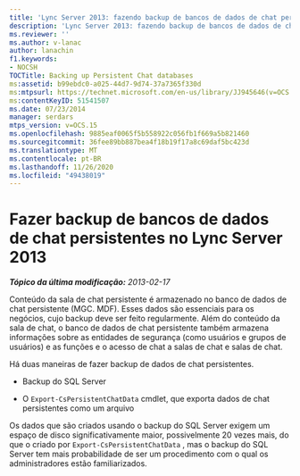 ```yaml
---
title: 'Lync Server 2013: fazendo backup de bancos de dados de chat persistente'
description: 'Lync Server 2013: fazendo backup de bancos de dados de chat persistentes.'
ms.reviewer: ''
ms.author: v-lanac
author: lanachin
f1.keywords:
- NOCSH
TOCTitle: Backing up Persistent Chat databases
ms:assetid: b99ebdc0-a025-44d7-9d74-37a7365f330d
ms:mtpsurl: https://technet.microsoft.com/en-us/library/JJ945646(v=OCS.15)
ms:contentKeyID: 51541507
ms.date: 07/23/2014
manager: serdars
mtps_version: v=OCS.15
ms.openlocfilehash: 9885eaf0065f5b558922c056fb1f669a5b821460
ms.sourcegitcommit: 36fee89bb887bea4f18b19f17a8c69daf5bc423d
ms.translationtype: MT
ms.contentlocale: pt-BR
ms.lasthandoff: 11/26/2020
ms.locfileid: "49438019"
---
```

# <a name="backing-up-persistent-chat-databases-in-lync-server-2013"></a>Fazer backup de bancos de dados de chat persistentes no Lync Server 2013

<div data-xmlns="http://www.w3.org/1999/xhtml">

<div class="topic" data-xmlns="http://www.w3.org/1999/xhtml" data-msxsl="urn:schemas-microsoft-com:xslt" data-cs="https://msdn.microsoft.com/">

<div data-asp="https://msdn2.microsoft.com/asp">



</div>

<div id="mainSection">

<div id="mainBody">

<span> </span>

_**Tópico da última modificação:** 2013-02-17_

Conteúdo da sala de chat persistente é armazenado no banco de dados de chat persistente (MGC. MDF). Esses dados são essenciais para os negócios, cujo backup deve ser feito regularmente. Além do conteúdo da sala de chat, o banco de dados de chat persistente também armazena informações sobre as entidades de segurança (como usuários e grupos de usuários) e as funções e o acesso de chat a salas de chat e salas de chat.

Há duas maneiras de fazer backup de dados de chat persistentes.

  - Backup do SQL Server

  - O `Export-CsPersistentChatData` cmdlet, que exporta dados de chat persistentes como um arquivo

Os dados que são criados usando o backup do SQL Server exigem um espaço de disco significativamente maior, possivelmente 20 vezes mais, do que o criado por `Export-CsPersistentChatData` , mas o backup do SQL Server tem mais probabilidade de ser um procedimento com o qual os administradores estão familiarizados.

</div>

<span> </span>

</div>

</div>

</div>

